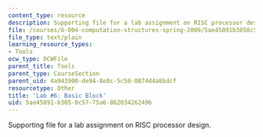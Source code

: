 ```yaml
---
content_type: resource
description: Supporting file for a lab assignment on RISC processor design.
file: /courses/6-004-computation-structures-spring-2009/5ae45891b3058c5775a686203426249b_lab6basicblock.uasm
file_type: text/plain
learning_resource_types:
- Tools
ocw_type: OCWFile
parent_title: Tools
parent_type: CourseSection
parent_uid: 4a943900-de94-8e8c-5c50-0874d4a8bdcf
resourcetype: Other
title: 'Lab #6: Basic Block'
uid: 5ae45891-b305-8c57-75a6-86203426249b
---
```

Supporting file for a lab assignment on RISC processor design.


